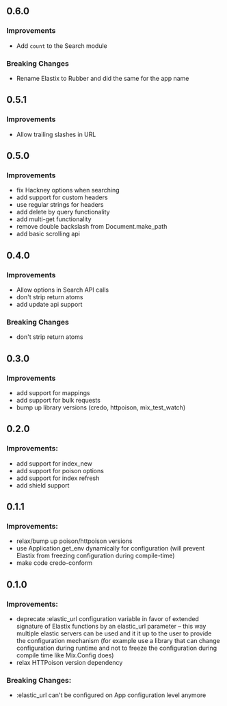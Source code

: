 ## 0.6.0

### Improvements

  - Add `count` to the Search module

### Breaking Changes

  - Rename Elastix to Rubber and did the same for the app name

## 0.5.1

### Improvements

  - Allow trailing slashes in URL

## 0.5.0

### Improvements

  - fix Hackney options when searching
  - add support for custom headers
  - use regular strings for headers
  - add delete by query functionality
  - add multi-get functionality
  - remove double backslash from Document.make_path
  - add basic scrolling api

## 0.4.0

### Improvements

  - Allow options in Search API calls
  - don't strip return atoms
  - add update api support

### Breaking Changes

  - don't strip return atoms

## 0.3.0

### Improvements
  - add support for mappings
  - add support for bulk requests
  - bump up library versions (credo, httpoison, mix_test_watch)

## 0.2.0

### Improvements:

  - add support for index_new
  - add support for poison options
  - add support for index refresh
  - add shield support

## 0.1.1

### Improvements:

  - relax/bump up poison/httpoison versions
  - use Application.get_env dynamically for configuration (will prevent Elastix from freezing configuration during compile-time)
  - make code credo-conform

## 0.1.0

### Improvements:

  - deprecate :elastic_url configuration variable in favor of extended signature of Elastix functions by an elastic_url parameter – this way multiple elastic servers can be used and it it up to the user to provide the configuration mechanism (for example use a library that can change configuration during runtime and not to freeze the configuration during compile time like Mix.Config does)
  - relax HTTPoison version dependency

### Breaking Changes:

  - :elastic_url can't be configured on App configuration level anymore
